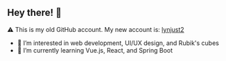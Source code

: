 ## Hey there! 👋
⚠️ This is my old GitHub account. My new account is: [lynjust2](https://github.com/lynjust2)


- 👀 I’m interested in web development, UI/UX design, and Rubik's cubes
- 🌱 I’m currently learning Vue.js, React, and Spring Boot  



<!---
JustinLyn387/JustinLyn387 is a ✨ special ✨ repository because its `README.md` (this file) appears on your GitHub profile.
You can click the Preview link to take a look at your changes.
--->
